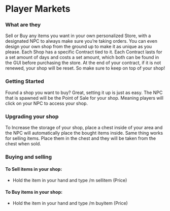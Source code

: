 # Player Markets

### What are they 
Sell or Buy any items you want in your own personalized Store, with a designated NPC to always make sure you’re taking orders. You can even design your own shop from the ground up to make it as unique as you please. Each Shop has a specific Contract tied to it. Each Contract lasts for a set amount of days and costs a set amount, which both can be found in the GUI before purchasing the store. At the end of your contract, if it is not renewed, your shop will be reset. So make sure to keep on top of your shop!

### Getting Started 
Found a shop you want to buy? Great, setting it up is just as easy. The NPC that is spawned will be the Point of Sale for your shop. Meaning players will click on your NPC to access your shop.

### Upgrading your shop
To Increase the storage of your shop, place a chest inside of your area and the NPC will automatically place the bought items inside. Same thing works for selling items. Place them in the chest and they will be taken from the chest when sold.

### Buying and selling 

#### To Sell items in your shop:
-	Hold the item in your hand and type /m sellitem (Price)
#### To Buy items in your shop:
-   Hold the item in your hand and type /m buyitem (Price)


